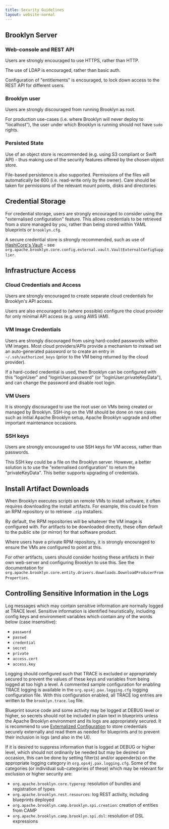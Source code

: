 ```yaml
---
title: Security Guidelines
layout: website-normal
---
```


## Brooklyn Server

### Web-console and REST API

Users are strongly encouraged to use HTTPS, rather than HTTP.

The use of LDAP is encouraged, rather than basic auth.

Configuration of "entitlements" is encouraged, to lock down access to the REST API for different 
users.


### Brooklyn user

Users are strongly discouraged from running Brooklyn as root.

For production use-cases (i.e. where Brooklyn will never deploy to "localhost"), the user under 
which Brooklyn is running should not have `sudo` rights.


### Persisted State

Use of an object store is recommended (e.g. using S3 compliant or Swift API) - thus making
use of the security features offered by the chosen object store.

File-based persistence is also supported. Permissions of the files will automatically
be 600 (i.e. read-write only by the owner). Care should be taken for permissions of the
relevant mount points, disks and directories.


## Credential Storage

For credential storage, users are strongly encouraged to consider using the "externalised 
configuration" feature. This allows credentials to be retrieved from a store managed by you, 
rather than being stored within YAML blueprints or `brooklyn.cfg`.

A secure credential store is strongly recommended, such as use of 
[HashiCorp's Vault](https://www.vaultproject.io) - see
`org.apache.brooklyn.core.config.external.vault.VaultExternalConfigSupplier`.


## Infrastructure Access

### Cloud Credentials and Access

Users are strongly encouraged to create separate cloud credentials for Brooklyn's API access.

Users are also encouraged to (where possible) configure the cloud provider for only minimal API 
access (e.g. using AWS IAM).

<!--
TODO: We should document the minimum requirements for AWS IAM required by Brooklyn
-->


### VM Image Credentials

Users are strongly discouraged from using hard-coded passwords within VM images. Most cloud 
providers/APIs provide a mechanism to instead set an auto-generated password or to create an 
entry in `~/.ssh/authorized_keys` (prior to the VM being returned by the cloud provider).

If a hard-coded credential is used, then Brooklyn can be configured with this "loginUser" and 
"loginUser.password" (or "loginUser.privateKeyData"), and can change the password and disable 
root login.


### VM Users

It is strongly discouraged to use the root user on VMs being created or managed by Brooklyn.
SSH-ing on the VM should be done on rare cases such as initial Apache Brooklyn setup,
Apache Brooklyn upgrade and other important maintenance occasions.

### SSH keys

Users are strongly encouraged to use SSH keys for VM access, rather than passwords.

This SSH key could be a file on the Brooklyn server. However, a better solution is to use the 
"externalised configuration" to return the "privateKeyData". This better supports upgrading of 
credentials.


## Install Artifact Downloads

When Brooklyn executes scripts on remote VMs to install software, it often requires downloading 
the install artifacts. For example, this could be from an RPM repository or to retrieve `.zip` 
installers.

By default, the RPM repositories will be whatever the VM image is configured with. For artifacts 
to be downloaded directly, these often default to the public site (or mirror) for that software 
product.

Where users have a private RPM repository, it is strongly encouraged to ensure the VMs are 
configured to point at this.

For other artifacts, users should consider hosting these artifacts in their own web-server and 
configuring Brooklyn to use this. See the documentation for 
`org.apache.brooklyn.core.entity.drivers.downloads.DownloadProducerFromProperties`.

## Controlling Sensitive Information in the Logs

Log messages which may contain sensitive information are normally logged at TRACE level.
Sensitive information is identified heuristically, including config keys and environment variables
which contain any of the words below (case insensitive):

- `password`
- `passwd` 
- `credential`
- `secret`
- `private`
- `access.cert`
- `access.key`

Logging should configured such that TRACE is excluded or appropriately secured
to prevent the values of these keys and variables from being logged at too high a level.
A commented sample configuration for enabling TRACE logging is available in 
the `org.ops4j.pax.logging.cfg` logging configuration file. 
With this configuration enabled, all TRACE log entries are written to the `brooklyn.trace.log` file.

Blueprint source code and some activity may be logged at DEBUG level or higher, 
so secrets should not be included in plain text in blueprints 
unless the Apache Brooklyn environment and its logs are appropriately secured.
It is recommend to use [Externalized Configuration](externalized-configuration) 
to store credentials securely externally and read them as needed
for blueprints and to prevent their inclusion in logs (and also in the UI). 

If it is desired to suppress information that is logged at DEBUG or higher level,
which should not ordinarily be needed but may be desired on occasion,
this can be done by setting filter(s) and/or appender(s) on the appropriate logging category in
`org.ops4j.pax.logging.cfg`. Some of the categories (or individual sub-categories of these) 
which may be relevant for exclusion or higher security are:

* `org.apache.brooklyn.core.typereg`:
  resolution of bundles and registration of types
* `org.apache.brooklyn.rest.resources`:
  log REST activity, including blueprints deployed
* `org.apache.brooklyn.camp.brooklyn.spi.creation`:
  creation of entities from CAMP
* `org.apache.brooklyn.camp.brooklyn.spi.dsl`:
  resolution of DSL expressions

